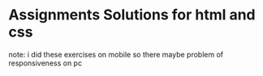 # Assignments Solutions for html and css



note:
i did these exercises on mobile so there maybe problem of responsiveness on pc
